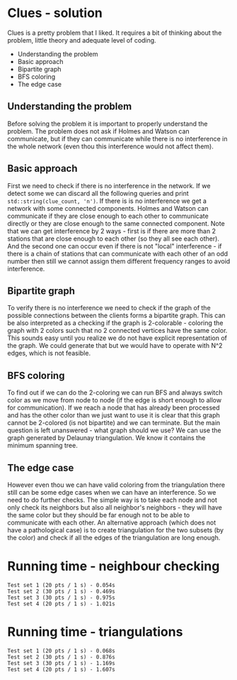 # Clues - solution
Clues is a pretty problem that I liked. It requires a bit of thinking about the problem, little theory and adequate level of coding.
- Understanding the problem
- Basic approach
- Bipartite graph
- BFS coloring
- The edge case

## Understanding the problem
Before solving the problem it is important to properly understand the problem. The problem does not ask if Holmes and Watson can communicate, but if they can communicate while there is no interference in the whole network (even thou this interference would not affect them).

## Basic approach
First we need to check if there is no interference in the network. If we detect some we can discard all the following queries and print `std::string(clue_count, 'n')`. If there is is no interference we get a network with some connected components. Holmes and Watson can communicate if they are close enough to each other to communicate directly or they are close enough to the same connected component. Note that we can get interference by 2 ways - first is if there are more than 2 stations that are close enough to each other (so they all see each other). And the second one can occur even if there is not "local" interference - if there is a chain of stations that can communicate with each other of an odd number then still we cannot assign them different frequency ranges to avoid interference.

## Bipartite graph
To verify there is no interference we need to check if the graph of the possible connections between the clients forms a bipartite graph. This can be also interpreted as a checking if the graph is 2-colorable - coloring the graph with 2 colors such that no 2 connected vertices have the same color. This sounds easy until you realize we do not have explicit representation of the graph. We could generate that but we would have to operate with N^2 edges, which is not feasible.

## BFS coloring
To find out if we can do the 2-coloring we can run BFS and always switch color as we move from node to node (if the edge is short enough to allow for communication). If we reach a node that has already been processed and has the other color than we just want to use it is clear that this graph cannot be 2-colored (is not bipartite) and we can terminate. But the main question is left unanswered - what graph should we use? We can use the graph generated by Delaunay triangulation. We know it contains the minimum spanning tree.

## The edge case
However even thou we can have valid coloring from the triangulation there still can be some edge cases when we can have an interference. So we need to do further checks. The simple way is to take each node and not only check its neighbors but also all neighbor's neighbors - they will have the same color but they should be far enough not to be able to communicate with each other. An alternative approach (which does not have a pathological case) is to create triangulation for the two subsets (by the color) and check if all the edges of the triangulation are long enough.

# Running time - neighbour checking
    Test set 1 (20 pts / 1 s) - 0.054s
    Test set 2 (30 pts / 1 s) - 0.469s
    Test set 3 (30 pts / 1 s) - 0.975s
    Test set 4 (20 pts / 1 s) - 1.021s

# Running time - triangulations
    Test set 1 (20 pts / 1 s) - 0.068s
    Test set 2 (30 pts / 1 s) - 0.876s
    Test set 3 (30 pts / 1 s) - 1.169s
    Test set 4 (20 pts / 1 s) - 1.607s
